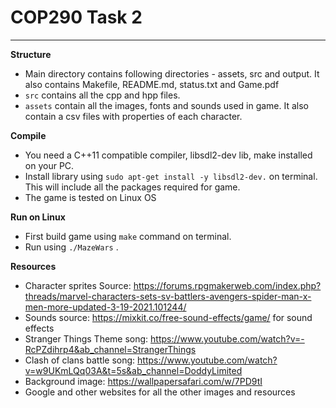 # COP290 Task 2

---
 
**Structure**
* Main directory contains following directories - assets, src and output. It also contains Makefile, README.md, status.txt and Game.pdf
* ``src`` contains all the cpp and hpp files. 
* ``assets`` contain all the images, fonts and sounds used in game. It also contain a csv files with properties of each character.


**Compile**
* You need a C++11 compatible compiler, libsdl2-dev lib, make installed on your PC.
* Install library using ``sudo apt-get install -y libsdl2-dev.`` on terminal. This will include all the packages required for game.
* The game is tested on Linux OS

**Run on Linux**
* First build game using ``make`` command on terminal.
* Run using ``./MazeWars`` .

**Resources**
* Character sprites Source: https://forums.rpgmakerweb.com/index.php?threads/marvel-characters-sets-sv-battlers-avengers-spider-man-x-men-more-updated-3-19-2021.101244/
* Sounds source: https://mixkit.co/free-sound-effects/game/ for sound effects
* Stranger Things Theme song: https://www.youtube.com/watch?v=-RcPZdihrp4&ab_channel=StrangerThings
* Clash of clans battle song: https://www.youtube.com/watch?v=w9UKmLQq03A&t=5s&ab_channel=DoddyLimited
* Background image: https://wallpapersafari.com/w/7PD9tI
* Google and other websites for all the other images and resources

